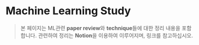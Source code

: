 # Machine Learning Study
> 본 페이지는 ML관련 **paper review**와 **technique**들에 대한 정리 내용을 포함합니다. 관련하여 정리는 **Notion**을 이용하여 이루어지며, 링크를 참고하십시오.


